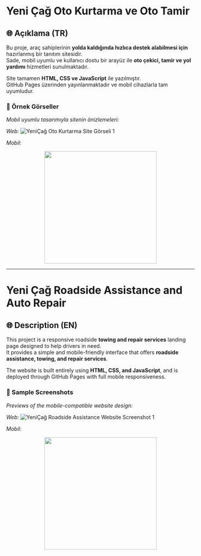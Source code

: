 # Yeni Çağ Oto Kurtarma ve Oto Tamir

## 🌐 Açıklama (TR)

Bu proje, araç sahiplerinin **yolda kaldığında hızlıca destek alabilmesi için** hazırlanmış bir tanıtım sitesidir.  
Sade, mobil uyumlu ve kullanıcı dostu bir arayüz ile **oto çekici, tamir ve yol yardımı** hizmetleri sunulmaktadır.

Site tamamen **HTML, CSS ve JavaScript** ile yazılmıştır.  
GitHub Pages üzerinden yayınlanmaktadır ve mobil cihazlarla tam uyumludur.

### 📸 Örnek Görseller

*Mobil uyumlu tasarımıyla sitenin önizlemeleri:*

*Web:*
![YeniÇağ Oto Kurtarma Site Görseli 1](https://drive.google.com/uc?export=view&id=1-Ku6ZBEhXDoSd7gr6gH0OKHt5jysM6RK)

*Mobil:*
<div align="center">
  <img src="https://drive.google.com/uc?export=view&id=1XwUp8PMmgalb8kOtaq6rSSBLmopMfPMY" width="300"/>
</div>

---

# Yeni Çağ Roadside Assistance and Auto Repair

## 🌐 Description (EN)

This project is a responsive roadside **towing and repair services** landing page designed to help drivers in need.  
It provides a simple and mobile-friendly interface that offers **roadside assistance, towing, and repair services**.

The website is built entirely using **HTML, CSS, and JavaScript**, and is deployed through GitHub Pages with full mobile responsiveness.

### 📸 Sample Screenshots

*Previews of the mobile-compatible website design:*

*Web:*
![YeniÇağ Roadside Assistance Website Screenshot 1](https://drive.google.com/uc?export=view&id=1-Ku6ZBEhXDoSd7gr6gH0OKHt5jysM6RK)

*Mobil:*
<div align="center">
  <img src="https://drive.google.com/uc?export=view&id=1XwUp8PMmgalb8kOtaq6rSSBLmopMfPMY" width="300"/>
</div>

